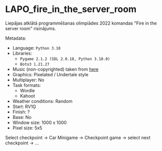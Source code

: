 # LAPO_fire_in_the_server_room
Liepājas atklātā programmēšanas olimpiādes 2022 komandas "Fire in the server room" risinājums.



Metadata:
 - Language: `Python 3.10`
 - Libraries:
   - `Pygame 2.1.2 (SDL 2.0.18, Python 3.10.0)`
   - `Boto3 1.21.27`
 - Music (non-copyrighted) taken from [here](https://tunetank.com/tracks/5524-summer-chill/)
 - Graphics: Pixelated / Undertale style
 - Multiplayer: No
 - Task formats:
   - Wordle
   - Kahoot
 - Weather conditions: Random
 - Start: RV1Ģ
 - Finish: ?
 - Base: No
 - Window size: 1000 x 1000
 - Pixel size: 5x5

Select checkpoint -> Car Minigame -> Checkpoint game -> select next checkpoint -> ...
